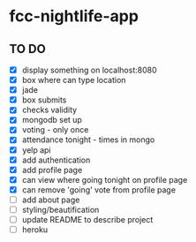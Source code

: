 # fcc-nightlife-app


## TO DO 
- [x] display something on localhost:8080
- [x] box where can type location
- [x] jade
- [x] box submits 
- [x] checks validity
- [x] mongodb set up
- [x] voting - only once
- [x] attendance tonight - times in mongo
- [x] yelp api
- [x] add authentication
- [x] add profile page
- [x] can view where going tonight on profile page
- [x] can remove 'going' vote from profile page
- [ ] add about page
- [ ] styling/beautification
- [ ] update README to describe project
- [ ] heroku